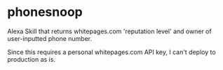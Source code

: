 # phonesnoop
Alexa Skill that returns whitepages.com 'reputation level' and owner of user-inputted phone number.

Since this requires a personal whitepages.com API key, I can't deploy to production as is.
